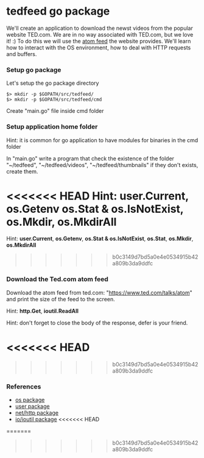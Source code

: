 # tedfeed go package
We'll create an application to download the newst videos from the popular website TED.com.
We are in no way associated with TED.com, but we love it! :)
To do this we will use the [atom feed](https://en.wikipedia.org/wiki/Atom_(standard)) the website provides.
We'll learn how to interact with the OS environment, how to deal with HTTP requests and buffers.

### Setup go package
Let's setup the go package directory

    $> mkdir -p $GOPATH/src/tedfeed/
    $> mkdir -p $GOPATH/src/tedfeed/cmd

Create "main.go" file inside cmd folder

### Setup application home folder
Hint: it is common for go application to have modules for binaries in the cmd folder

In "main.go" write a program that check the existence of the folder "~/tedfeed", "~/tedfeed/videos",
"~/tedfeed/thumbnails" if they don't exists, create them.

<<<<<<< HEAD
Hint: **user.Current**, **os.Getenv** **os.Stat & os.IsNotExist**, **os.Mkdir**, **os.MkdirAll**
=======
Hint: **user.Current**, **os.Getenv**, **os.Stat & os.IsNotExist**, **os.Stat**, **os.Mkdir**, **os.MkdirAll**
>>>>>>> b0c3149d7bd5a0e4e0534915b42a809b3da9ddfc


### Download the Ted.com atom feed
Download the atom feed from ted.com: "https://www.ted.com/talks/atom" and print the size of the
feed to the screen.

Hint: **http.Get**, **ioutil.ReadAll**

Hint: don't forget to close the body of the response, defer is your friend.

<<<<<<< HEAD
=======

>>>>>>> b0c3149d7bd5a0e4e0534915b42a809b3da9ddfc
### References
* [os package](https://golang.org/pkg/os/)
* [user package](https://golang.org/pkg/os/user/)
* [net/http package](https://golang.org/pkg/net/http/)
* [io/ioutil package](https://golang.org/pkg/io/ioutil/)
<<<<<<< HEAD

=======
>>>>>>> b0c3149d7bd5a0e4e0534915b42a809b3da9ddfc
